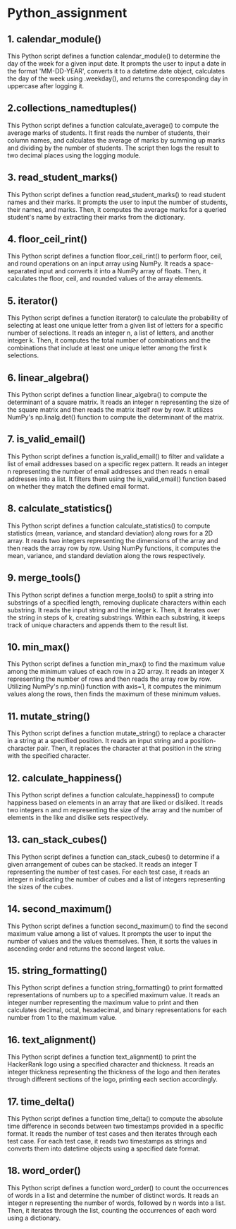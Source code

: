 # Python_assignment 

## 1. calendar_module()
This Python script defines a function calendar_module() to determine the day of the week for a given input date.
It prompts the user to input a date in the format 'MM-DD-YEAR', converts it to a datetime.date object, calculates the day of the week using .weekday(), and returns the corresponding day in uppercase after logging it.
## 2.collections_namedtuples()
This Python script defines a function calculate_average() to compute the average marks of students.
It first reads the number of students, their column names, and calculates the average of marks by summing up marks and dividing by the number of students.
The script then logs the result to two decimal places using the logging module.
## 3. read_student_marks()
This Python script defines a function read_student_marks() to read student names and their marks.
It prompts the user to input the number of students, their names, and marks. Then, it computes the average marks for a queried student's name by extracting their marks from the dictionary.
## 4. floor_ceil_rint()
This Python script defines a function floor_ceil_rint() to perform floor, ceil, and round operations on an input array using NumPy.
It reads a space-separated input and converts it into a NumPy array of floats. Then, it calculates the floor, ceil, and rounded values of the array elements.
## 5. iterator()
This Python script defines a function iterator() to calculate the probability of selecting at least one unique letter from a given list of letters for a specific number of selections.
It reads an integer n, a list of letters, and another integer k. Then, it computes the total number of combinations and the combinations that include at least one unique letter among the first k selections.
## 6. linear_algebra()
This Python script defines a function linear_algebra() to compute the determinant of a square matrix.
It reads an integer n representing the size of the square matrix and then reads the matrix itself row by row. It utilizes NumPy's np.linalg.det() function to compute the determinant of the matrix.
## 7. is_valid_email()
This Python script defines a function is_valid_email() to filter and validate a list of email addresses based on a specific regex pattern.
It reads an integer n representing the number of email addresses and then reads n email addresses into a list. It filters them using the is_valid_email() function based on whether they match the defined email format.
## 8. calculate_statistics()
This Python script defines a function calculate_statistics() to compute statistics (mean, variance, and standard deviation) along rows for a 2D array.
It reads two integers representing the dimensions of the array and then reads the array row by row. Using NumPy functions, it computes the mean, variance, and standard deviation along the rows respectively.
## 9. merge_tools()
This Python script defines a function merge_tools() to split a string into substrings of a specified length, removing duplicate characters within each substring.
It reads the input string and the integer k. Then, it iterates over the string in steps of k, creating substrings. Within each substring, it keeps track of unique characters and appends them to the result list.
## 10. min_max()
This Python script defines a function min_max() to find the maximum value among the minimum values of each row in a 2D array.
It reads an integer X representing the number of rows and then reads the array row by row. Utilizing NumPy's np.min() function with axis=1, it computes the minimum values along the rows, then finds the maximum of these minimum values.
## 11. mutate_string()
This Python script defines a function mutate_string() to replace a character in a string at a specified position.
It reads an input string and a position-character pair. Then, it replaces the character at that position in the string with the specified character.
## 12. calculate_happiness()
This Python script defines a function calculate_happiness() to compute happiness based on elements in an array that are liked or disliked.
It reads two integers n and m representing the size of the array and the number of elements in the like and dislike sets respectively.
## 13. can_stack_cubes()
This Python script defines a function can_stack_cubes() to determine if a given arrangement of cubes can be stacked.
It reads an integer T representing the number of test cases. For each test case, it reads an integer n indicating the number of cubes and a list of integers representing the sizes of the cubes.
## 14. second_maximum()
This Python script defines a function second_maximum() to find the second maximum value among a list of values.
It prompts the user to input the number of values and the values themselves. Then, it sorts the values in ascending order and returns the second largest value.
## 15. string_formatting()
This Python script defines a function string_formatting() to print formatted representations of numbers up to a specified maximum value.
It reads an integer number representing the maximum value to print and then calculates decimal, octal, hexadecimal, and binary representations for each number from 1 to the maximum value.
## 16. text_alignment()
This Python script defines a function text_alignment() to print the HackerRank logo using a specified character and thickness.
It reads an integer thickness representing the thickness of the logo and then iterates through different sections of the logo, printing each section accordingly.
## 17. time_delta()
This Python script defines a function time_delta() to compute the absolute time difference in seconds between two timestamps provided in a specific format.
It reads the number of test cases and then iterates through each test case. For each test case, it reads two timestamps as strings and converts them into datetime objects using a specified date format.
## 18. word_order()
This Python script defines a function word_order() to count the occurrences of words in a list and determine the number of distinct words.
It reads an integer n representing the number of words, followed by n words into a list. Then, it iterates through the list, counting the occurrences of each word using a dictionary.